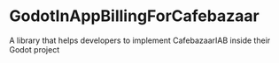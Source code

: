 # GodotInAppBillingForCafebazaar
A library that helps developers to implement CafebazaarIAB inside their Godot project

